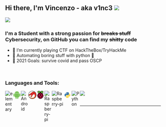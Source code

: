 ## Hi there, I'm Vincenzo - aka v1nc3 <img src="https://raw.githubusercontent.com/MartinHeinz/MartinHeinz/master/wave.gif" width="30px">


  
  <img width="300" src="https://media.giphy.com/media/6ACAEXVltLCVy/source.gif">
</p>

### I'm a Student with a strong passion for <del>breaks stuff</del> Cybersecurity, on GitHub you can find my <del>shitty</del> code

- 🔭 I’m currently playing CTF on HackTheBox/TryHackMe
- 🌱 Automating boring stuff with python 🐍 
- 🥅 2021 Goals: survive covid and pass OSCP 


<br />

### Languages and Tools:


<img align="left" alt="elementary" width="25px" src="https://user-images.githubusercontent.com/70106609/115003878-83ec6700-9ea6-11eb-85ea-2dcf24ae7a10.png" />

<img align="left" alt="Android" width="26px" src="https://raw.githubusercontent.com/github/explore/80688e429a7d4ef2fca1e82350fe8e3517d3494d/topics/android/android.png" />

<img align="left" alt="Android" width="24px" src="https://user-images.githubusercontent.com/70106609/115141972-8930e980-a03f-11eb-81da-21bd176fb7f0.png" />

<img align="left" alt="ghidra" width="26px" src="https://raw.githubusercontent.com/github/explore/025dc54b4cae71dcd3ff17e7a146d3365d87f665/topics/ghidra/ghidra.png" />

<img align="left" alt="Raspberry-pi" width="26px" src="https://raw.githubusercontent.com/github/explore/80688e429a7d4ef2fca1e82350fe8e3517d3494d/topics/raspberry-pi/raspberry-pi.png" />

<img align="left" alt="Raspberry-pi" width="24px" src="https://user-images.githubusercontent.com/70106609/115142070-05c3c800-a040-11eb-939a-903d88e48d59.png" />

<img align="left" alt="Raspberry-pi" width="37px" src="https://user-images.githubusercontent.com/70106609/115142152-7bc82f00-a040-11eb-9800-5fedff7e165a.png" />


<img align="left" alt="Python" width="27px" src="https://raw.githubusercontent.com/github/explore/80688e429a7d4ef2fca1e82350fe8e3517d3494d/topics/python/python.png" />
<img align="left" alt="Python" width="27px" src="https://user-images.githubusercontent.com/70106609/115004167-d037a700-9ea6-11eb-99f4-bdc4903d3c80.png" />
<img align="left" width="26px" src="https://media.giphy.com/media/SUcB0owraTQu3Iddgp/giphy.gif" >





<br />
<br />
  

---
